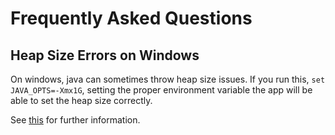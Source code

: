 # Frequently Asked Questions

## Heap Size Errors on Windows

On windows, java can sometimes throw heap size issues. If you run this, `set JAVA_OPTS=-Xmx1G`, setting the proper environment variable the app will be able to set the heap size correctly.

See [this](http://stackoverflow.com/a/34904588/4783455) for further information.
